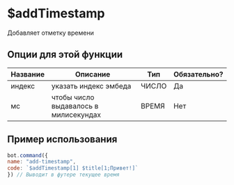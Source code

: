 # $addTimestamp
Добавляет отметку времени

## Опции для этой функции
| Название |  Описание   | Тип    | Обязательно? | 
| ------   | ----------- | ------ | ------------------------ |
| индекс | указать индекс эмбеда | ЧИСЛО | Да |
| мс | чтобы число выдавалось в милисекундах | ВРЕМЯ | Нет |

## Пример использования
```javascript
bot.command({
name: "add-timestamp",
code: `$addTimestamp[1] $title[1;Привет!]`
}) // Выводит в футере текущее время
```

